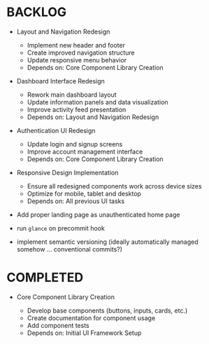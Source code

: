 # BACKLOG

- Layout and Navigation Redesign

  - Implement new header and footer
  - Create improved navigation structure
  - Update responsive menu behavior
  - Depends on: Core Component Library Creation

- Dashboard Interface Redesign

  - Rework main dashboard layout
  - Update information panels and data visualization
  - Improve activity feed presentation
  - Depends on: Layout and Navigation Redesign

- Authentication UI Redesign

  - Update login and signup screens
  - Improve account management interface
  - Depends on: Core Component Library Creation

- Responsive Design Implementation

  - Ensure all redesigned components work across device sizes
  - Optimize for mobile, tablet and desktop
  - Depends on: All previous UI tasks

- Add proper landing page as unauthenticated home page
- run `glance` on precommit hook
- implement semantic versioning (ideally automatically managed somehow ... conventional commits?)

# COMPLETED

- Core Component Library Creation

  - Develop base components (buttons, inputs, cards, etc.)
  - Create documentation for component usage
  - Add component tests
  - Depends on: Initial UI Framework Setup
